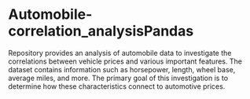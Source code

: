 # Automobile-correlation_analysisPandas
Repository provides an analysis of automobile data to investigate the correlations between vehicle prices and various important features. The dataset contains information such as horsepower, length, wheel base, average miles, and more. The primary goal of this investigation is to determine how these characteristics connect to automotive prices. 
